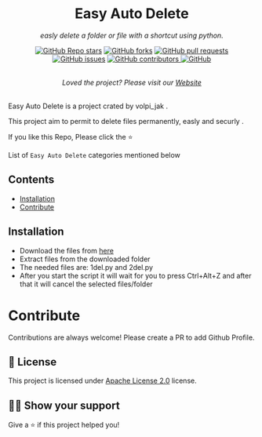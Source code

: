 <h1 align="center">Easy Auto Delete</h1>
<p align="center"><i>easly delete a folder or file with a shortcut using python.</i></p>
<div align="center">
  <a href="https://github.com/volpijak12/easy-auto-delete/stargazers"><img alt="GitHub Repo stars" src="https://img.shields.io/github/stars/volpijak12/easy-auto-delete" alt="Stars Badge"/></a>
<a href="https://github.com/volpijak12/easy-auto-delete/network/members"><img alt="GitHub forks" src="https://img.shields.io/github/forks/volpijak12/easy-auto-delete" alt="Forks Badge"/></a>
<a href="https://github.com/volpijak12/easy-auto-delete/pulls"><img alt="GitHub pull requests" src="https://img.shields.io/github/issues-pr/volpijak12/easy-auto-delete" alt="Pull Requests Badge"/></a>
<a href="https://github.com/volpijak12/easy-auto-delete/issues"><img alt="GitHub issues" src="https://img.shields.io/github/issues/volpijak12/easy-auto-delete" alt="Issues Badge"/></a>
<a href="https://github.com/volpijak12/easy-auto-delete/graphs/contributors"><img alt="GitHub contributors" <img alt="GitHub contributors" src="https://img.shields.io/github/contributors/volpijak12/easy-auto-delete"</a>
<a href="https://github.com/volpijak12/easy-auto-delete/blob/master/LICENSE"><img alt="GitHub" src="https://img.shields.io/github/license/volpijak12/easy-auto-delete" alt="License Badge"/></a>
</div>
<br>
<p align="center"><i>Loved the project? Please visit our <a href="">Website</a></i></p>
<br>
Easy Auto Delete is a project crated by volpi_jak .

This project aim to permit to delete files permanently, easly and securly .

If you like this Repo, Please click the :star:

List of `Easy Auto Delete` categories mentioned below

## Contents
  - [Installation](#installation)
  - [Contribute](#contribute)

## Installation

- Download the files from <a href="https://github.com/volpijak12/easy-auto-delete">here</a>  
- Extract files from the downloaded folder
- The needed files are: 1del.py and 2del.py
- After you start the script it will wait for you to press Ctrl+Alt+Z and after that it will cancel the selected files/folder 


# Contribute

Contributions are always welcome! Please create a PR to add Github Profile.

## :pencil: License

This project is licensed under [Apache License 2.0](https://www.apache.org/licenses/LICENSE-2.0) license.

## :man_astronaut: Show your support

Give a ⭐️ if this project helped you!
